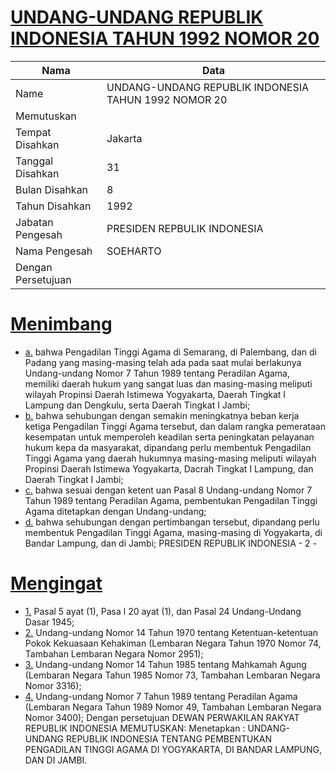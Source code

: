 # [UNDANG-UNDANG REPUBLIK INDONESIA TAHUN 1992 NOMOR 20](http://example.org/legal/document/uu/1992/20)

| Nama | Data |
| ------ | ----- |
|Name|UNDANG-UNDANG REPUBLIK INDONESIA TAHUN 1992 NOMOR 20|
|Memutuskan||
|Tempat Disahkan|Jakarta|
|Tanggal Disahkan|31|
|Bulan Disahkan|8|
|Tahun Disahkan|1992|
|Jabatan Pengesah|PRESIDEN REPBULIK INDONESIA|
|Nama Pengesah|SOEHARTO|
|Dengan Persetujuan||
# [Menimbang](http://example.org/legal/document/uu/1992/20/menimbang)

* [a.](http://example.org/legal/document/uu/1992/20/menimbang/point/a) bahwa Pengadilan Tinggi Agama di Semarang, di Palembang, dan di Padang yang masing-masing telah ada pada saat mulai berlakunya Undang-undang Nomor 7 Tahun 1989 tentang Peradilan Agama, memiliki daerah hukum yang sangat luas dan masing-masing meliputi wilayah Propinsi Daerah Istimewa Yogyakarta, Daerah Tingkat I Lampung dan Dengkulu, serta Daerah Tingkat I Jambi;
* [b.](http://example.org/legal/document/uu/1992/20/menimbang/point/b) bahwa sehubungan dengan semakin meningkatnya beban kerja ketiga Pengadilan Tinggi Agama tersebut, dan dalam rangka pemerataan kesempatan untuk memperoleh keadilan serta peningkatan pelayanan hukum kepa da masyarakat, dipandang perlu membentuk Pengadilan Tinggi Agama yang daerah hukumnya masing-masing meliputi wilayah Propinsi Daerah Istimewa Yogyakarta, Dacrah Tingkat I Lampung, dan Daerah Tingkat I Jambi;
* [c.](http://example.org/legal/document/uu/1992/20/menimbang/point/c) bahwa sesuai dengan ketent uan Pasal 8 Undang-undang Nomor 7 Tahun 1989 tentang Peradilan Agama, pembentukan Pengadilan Tinggi Agama ditetapkan dengan Undang-undang;
* [d.](http://example.org/legal/document/uu/1992/20/menimbang/point/d) bahwa sehubungan dengan pertimbangan tersebut, dipandang perlu membentuk Pengadilan Tinggi Agama, masing-masing di Yogyakarta, di Bandar Lampung, dan di Jambi; PRESIDEN REPUBLIK INDONESIA - 2 -
# [Mengingat](http://example.org/legal/document/uu/1992/20/mengingat)

* [1.](http://example.org/legal/document/uu/1992/20/mengingat/point/0001) Pasal 5 ayat (1), Pasa l 20 ayat (1), dan Pasal 24 Undang-Undang Dasar 1945;
* [2.](http://example.org/legal/document/uu/1992/20/mengingat/point/0002) Undang-undang Nomor 14 Tahun 1970 tentang Ketentuan-ketentuan Pokok Kekuasaan Kehakiman (Lembaran Negara Tahun 1970 Nomor 74, Tambahan Lembaran Negara Nomor 2951);
* [3.](http://example.org/legal/document/uu/1992/20/mengingat/point/0003) Undang-undang Nomor 14 Tahun 1985 tentang Mahkamah Agung (Lembaran Negara Tahun 1985 Nomor 73, Tambahan Lembaran Negara Nomor 3316);
* [4.](http://example.org/legal/document/uu/1992/20/mengingat/point/0004) Undang-undang Nomor 7 Tahun 1989 tentang Peradilan Agama (Lembaran Negara Tahun 1989 Nomor 49, Tambahan Lembaran Negara Nomor 3400); Dengan persetujuan DEWAN PERWAKILAN RAKYAT REPUBLIK INDONESIA MEMUTUSKAN: Menetapkan : UNDANG-UNDANG REPUBLIK INDONESIA TENTANG PEMBENTUKAN PENGADILAN TINGGI AGAMA DI YOGYAKARTA, DI BANDAR LAMPUNG, DAN DI JAMBI.